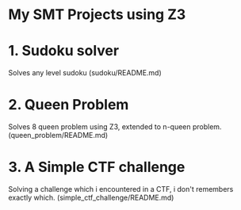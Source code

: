 # My SMT Projects using Z3

# 1. Sudoku solver
Solves any level sudoku
(sudoku/README.md)

# 2. Queen Problem
Solves 8 queen problem using Z3, extended to n-queen problem.
(queen_problem/README.md)

# 3. A Simple CTF challenge
Solving a challenge which i encountered in a CTF, i don't remembers exactly which.
(simple_ctf_challenge/README.md)
